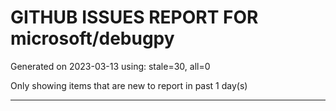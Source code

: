 
# GITHUB ISSUES REPORT FOR microsoft/debugpy


Generated on 2023-03-13 using: stale=30, all=0


Only showing items that are new to report in past 1 day(s)


---
